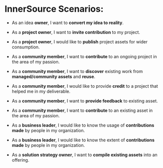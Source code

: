 </br>
</br>
</br>

# InnerSource Scenarios:

* As an idea **owner**, I want to **convert my idea to reality**.</br>

* As a **project owner**, I want to **invite contribution** to my project.</br>

* As a **project owner**, I would like to **publish** project assets for wider consumption.</br>

* As a **community member**, I want to **contribute** to an ongoing project in the area of my passion.</br>

* As a **community member**, I want to **discover** existing work from **managed/community assets** and **reuse**.</br>

* As a **community member**, I would like to provide **credit** to a project that helped me in my deliverable.</br>

* As a **community member**, I want to **provide feedback** to existing asset.</br>

* As a **community member**, I want to **contribute** to an existing asset in the area of my passion.</br>

* As a **business leader**, I would like to know the usage of **contributions made** by people in my organization.</br>

* As a **business leader**, I would like to know the extent of **contributions made** by people in my organization.</br>

* As a **solution strategy owner**, I want to **compile existing assets** into an offering.